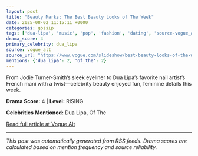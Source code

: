 ```yaml
---
layout: post
title: "Beauty Marks: The Best Beauty Looks of The Week"
date: 2025-08-02 11:15:11 +0000
categories: gossip
tags: ['dua-lipa', 'music', 'pop', 'fashion', 'dating', 'source-vogue_alt', 'drama-rising']
drama_score: 4
primary_celebrity: dua_lipa
source: vogue_alt
source_url: "https://www.vogue.com/slideshow/best-beauty-looks-of-the-week-august-3"
mentions: {'dua_lipa': 2, 'of_the': 2}
---
```


From Jodie Turner-Smith’s sleek eyeliner to Dua Lipa’s favorite nail artist’s French mani with a twist—celebrity beauty enjoyed fun, feminine details this week.

**Drama Score:** 4 | **Level:** RISING

**Celebrities Mentioned:** Dua Lipa, Of The

[Read full article at Vogue Alt](https://www.vogue.com/slideshow/best-beauty-looks-of-the-week-august-3)

---
*This post was automatically generated from RSS feeds. Drama scores are calculated based on mention frequency and source reliability.*

